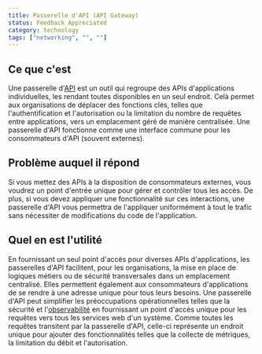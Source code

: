 ```yaml
---
title: Passerelle d'API (API Gateway)
status: Feedback Appreciated
category: technology
tags: ["networking", "", ""]
---
```


## Ce que c'est

Une passerelle d'[API](/application-programming-interface/) est un outil qui regroupe des APIs d'applications individuelles, les rendant toutes disponibles en un seul endroit.
Celà permet aux organisations de déplacer des fonctions clés, telles que l'authentification et l'autorisation ou la limitation du nombre de requêtes entre applications, vers un emplacement géré de manière centralisée.
Une passerelle d'API fonctionne comme une interface commune pour les consommateurs d'API (souvent externes).

## Problème auquel il répond

Si vous mettez des APIs à la disposition de consommateurs externes, vous voudrez un point d'entrée unique pour gérer et contrôler tous les accès.
De plus, si vous devez appliquer une fonctionnalité sur ces interactions, une passerelle d'API vous permettra de l'appliquer uniformément à tout le trafic sans nécessiter de modifications du code de l'application.

## Quel en est l'utilité

En fournissant un seul point d'accès pour diverses APIs d'applications, les passerelles d'API facilitent, pour les organisations, la mise en place de logiques métiers ou de sécurité transversales dans un emplacement centralisé.
Elles permettent également aux consommateurs d'applications de se rendre à une adresse unique pour tous leurs besoins.
Une passerelle d'API peut simplifier les préoccupations opérationnelles telles que la sécurité et l'[observabilité](/observability/) en fournissant un point d'accès unique pour les requêtes vers tous les services web d'un système.
Comme toutes les requêtes transitent par la passerelle d'API, celle-ci représente un endroit unique pour ajouter des fonctionnalités telles que la collecte de métriques, la limitation du débit et l'autorisation.
